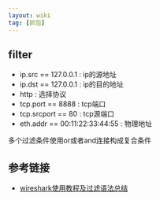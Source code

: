 ```yaml
---
layout: wiki
tag: [抓包]
---
```


## filter

* ip.src == 127.0.0.1 : ip的源地址
* ip.dst == 127.0.0.1 : ip的目的地址
* http : 选择协议
* tcp.port == 8888      : tcp端口
* tcp.srcport == 80     : tcp源端口
* eth.addr == 00:11:22:33:44:55     : 物理地址

多个过滤条件使用or或者and连接构成复合条件


## 参考链接

* [wireshark使用教程及过滤语法总结](http://www.zhoulujun.cn/zhoulujun/html/theory/network/2016_1130_7908.html)
